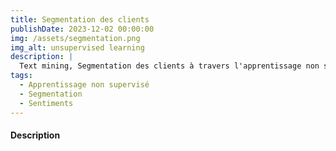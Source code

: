 ```yaml
---
title: Segmentation des clients
publishDate: 2023-12-02 00:00:00
img: /assets/segmentation.png
img_alt: unsupervised learning
description: |
  Text mining, Segmentation des clients à travers l'apprentissage non supervisé et analyse des sentiments. 
tags:
  - Apprentissage non supervisé
  - Segmentation
  - Sentiments
---
```


#### Description 